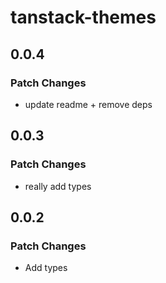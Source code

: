 # tanstack-themes

## 0.0.4

### Patch Changes

- update readme + remove deps

## 0.0.3

### Patch Changes

- really add types

## 0.0.2

### Patch Changes

- Add types
